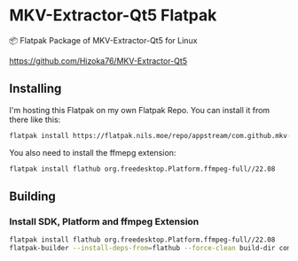 # MKV-Extractor-Qt5 Flatpak

📦 Flatpak Package of MKV-Extractor-Qt5 for Linux

<https://github.com/Hizoka76/MKV-Extractor-Qt5>

## Installing

I'm hosting this Flatpak on my own Flatpak Repo. You can install it from there like this:

```bash
flatpak install https://flatpak.nils.moe/repo/appstream/com.github.mkv-extractor-qt5.flatpakref
```

You also need to install the ffmepg extension:

```bash
flatpak install flathub org.freedesktop.Platform.ffmpeg-full//22.08
```

## Building

### Install SDK, Platform and ffmpeg Extension

```bash
flatpak install flathub org.freedesktop.Platform.ffmpeg-full//22.08
flatpak-builder --install-deps-from=flathub --force-clean build-dir com.github.mkv-extractor-qt5.yml
```
